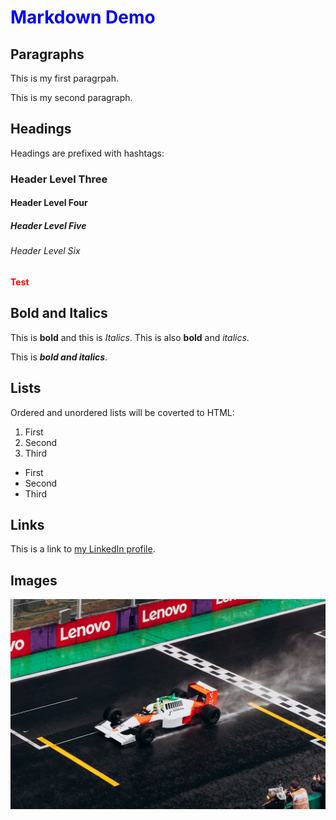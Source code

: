 # Markdown Demo

## Paragraphs

This is my first paragrpah.

This is my second paragraph.

## Headings

Headings are prefixed with hashtags:

### Header Level Three

#### Header Level Four

##### Header Level Five

###### Header Level Six

<strong style="color: red;">Test</strong>

<style>

    h1 {
        color: blue;
    }

</style>

<link href="styles.css" rel="stylesheet">

## Bold and Italics

This is **bold** and this is *Italics*. This is also __bold__ and _italics_.

This is ***bold and italics***.

## Lists 

Ordered and unordered lists will be coverted to HTML:

1. First
2. Second
3. Third

- First
- Second
- Third

## Links

This is a link to [my LinkedIn profile](https://www.linkedin.com/in/massimocubello/).

## Images

![A photo of an F1 car on a wet racetrack.](free-photo-of-formula-one-car-on-rainy-racetrack-finish-line.jpeg)